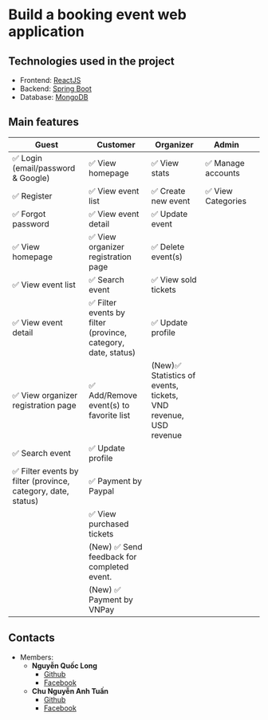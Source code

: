 # Build a booking event web application
## Technologies used in the project
 - Frontend: [ReactJS](https://reactjs.org)
 - Backend: [Spring Boot](https://spring.io/projects/spring-boot/)
 - Database: [MongoDB](https://www.mongodb.com) 
## Main features
| Guest                                                        | Customer                                                     | Organizer                                                       | Admin             |   |
|--------------------------------------------------------------|--------------------------------------------------------------|-----------------------------------------------------------------|-------------------|---|
| ✅ Login  (email/password & Google)                           | ✅ View homepage                                              | ✅ View stats                                                    | ✅ Manage accounts |   |
| ✅ Register                                                   | ✅ View event list                                            | ✅ Create new event                                              | ✅ View Categories |   |
| ✅ Forgot password                                            | ✅ View event detail                                          | ✅ Update event                                                  |                   |   |
| ✅ View homepage                                              | ✅ View organizer registration page                           | ✅ Delete event(s)                                               |                   |   |
| ✅ View event list                                            | ✅ Search event                                               | ✅ View sold tickets                                             |                   |   |
| ✅ View event detail                                          | ✅ Filter events by filter (province, category, date, status) | ✅ Update profile                                                |                   |   |
| ✅ View organizer registration page                           | ✅ Add/Remove event(s) to favorite list                       | (New)✅ Statistics of events, tickets, VND revenue,  USD revenue |                   |   |
| ✅ Search event                                               | ✅ Update profile                                             |                                                                 |                   |   |
| ✅ Filter events by filter (province, category, date, status) | ✅ Payment by Paypal                                          |                                                                 |                   |   |
|                                                              | ✅ View purchased tickets                                     |                                                                 |                   |   |
|                                                              | (New) ✅ Send feedback for completed event.                   |                                                                 |                   |   |
|                                                              | (New) ✅ Payment by VNPay                                     |                                                                 |                   |   |
## Contacts
 - Members:
   - **Nguyễn Quốc Long**
     - [Github](https://github.com/longquoc47krb)
     - [Facebook](https://www.facebook.com/long.quoc.0702)
   - **Chu Nguyễn Anh Tuấn**
     - [Github](https://github.com/Sahb9)
     - [Facebook](https://www.facebook.com/xanh.ti.1)
